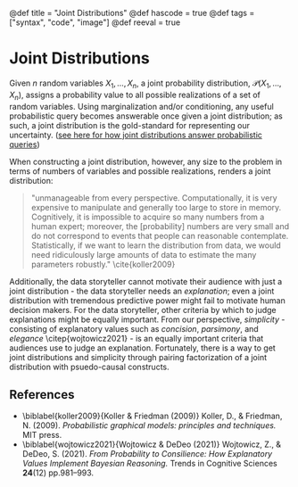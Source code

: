 @def title = "Joint Distributions"
@def hascode = true
@def tags = ["syntax", "code", "image"]
@def reeval = true

# Joint Distributions

Given $n$ random variables $X_1,\ldots,X_n$, a joint probability distribution, $\mathcal{P}(X_1,\ldots,X_n)$, assigns a probability value to all possible realizations of a set of random variables.  Using marginalization and/or conditioning, any useful probabilistic query becomes answerable once given a joint distribution; as such, a joint distribution is the gold-standard for representing our uncertainty. ([see here for how joint distributions answer probabilistic queries](https://www.causact.com/joint-distributions-tell-you-everything.html))

When constructing a joint distribution, however, any size to the problem in terms of numbers of variables and possible realizations, renders a joint distribution:

> "unmanageable from every perspective. Computationally, it is very expensive to manipulate and generally too large to store in memory.  Cognitively, it is impossible to acquire so many numbers from a human expert; moreover, the [probability] numbers are very small and do not correspond to events that people can reasonable contemplate.  Statistically, if we want to learn the distribution from data, we would need ridiculously large amounts of data to estimate the many parameters robustly." \cite{koller2009}

Additionally, the data storyteller cannot motivate their audience with just a joint distribution - the data storyteller needs an *explanation*;  even a joint distribution with tremendous predictive power might fail to motivate human decision makers.  For the data storyteller, other criteria by which to judge explanations might be equally important.  From our perspective, *simplicity* - consisting of explanatory values such as *concision*, *parsimony*, and *elegance* \citep{wojtowicz2021} - is an equally important criteria that audiences use to judge an explanation.  Fortunately, there is a way to get joint distributions and simplicity through pairing factorization of a joint distribution with psuedo-causal constructs.  

## References

* \biblabel{koller2009}{Koller & Friedman (2009)} Koller, D., & Friedman, N. (2009). *Probabilistic graphical models: principles and techniques.* MIT press.
* \biblabel{wojtowicz2021}{Wojtowicz & DeDeo (2021)} Wojtowicz, Z., & DeDeo, S. (2021). *From Probability to Consilience: How Explanatory Values Implement Bayesian Reasoning.* Trends in Cognitive Sciences **24**(12) pp.981–993.
